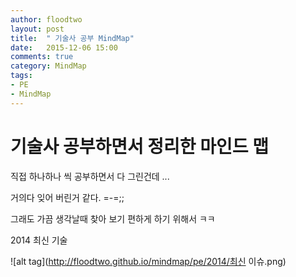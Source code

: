 ```yaml
---
author: floodtwo
layout: post
title:  " 기술사 공부 MindMap"
date:   2015-12-06 15:00
comments: true
category: MindMap 
tags: 
- PE
- MindMap
---
```


# 기술사 공부하면서 정리한 마인드 맵

직접 하나하나 씩 공부하면서 다 그린건데 ... 

거의다 잊어 버린거 같다. =-=;; 

그래도 가끔 생각날때 찾아 보기 편하게 하기 위해서 ㅋㅋ

2014 최신 기술 

![alt tag](http://floodtwo.github.io/mindmap/pe/2014/최신 이슈.png)



